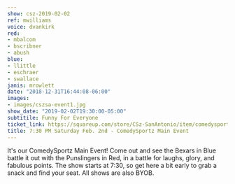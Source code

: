 ```yaml
---
show: csz-2019-02-02
ref: mwilliams
voice: dvankirk
red:
- mbalcom
- bscribner
- abush
blue:
- llittle
- eschraer
- swallace
janis: mrowlett
date: "2018-12-31T16:44:08-06:00"
images:
- images/cszsa-event1.jpg
show_date: "2019-02-02T19:30:00-05:00"
subtitile: Funny For Everyone
ticket_link: https://squareup.com/store/CSz-SanAntonio/item/comedysportz-saturday-night-19
title: 7:30 PM Saturday Feb. 2nd - ComedySportz Main Event
---
```


It's our ComedySportz Main Event! Come out and see the Bexars in Blue battle it out with the Punslingers in Red, in a battle for laughs, glory, and fabulous points. The show starts at 7:30, so get here a bit early to grab a snack and find your seat. All shows are also BYOB.
